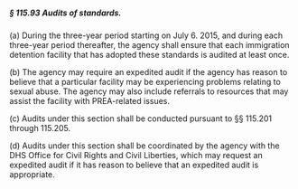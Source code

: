 ##### § 115.93 Audits of standards. #####

(a) During the three-year period starting on July 6. 2015, and during each three-year period thereafter, the agency shall ensure that each immigration detention facility that has adopted these standards is audited at least once.

(b) The agency may require an expedited audit if the agency has reason to believe that a particular facility may be experiencing problems relating to sexual abuse. The agency may also include referrals to resources that may assist the facility with PREA-related issues.

(c) Audits under this section shall be conducted pursuant to §§ 115.201 through 115.205.

(d) Audits under this section shall be coordinated by the agency with the DHS Office for Civil Rights and Civil Liberties, which may request an expedited audit if it has reason to believe that an expedited audit is appropriate.